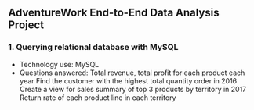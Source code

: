 ## AdventureWork End-to-End Data Analysis Project
### 1. Querying relational database with MySQL
- Technology use: MySQL
- Questions answered:
  Total revenue, total profit for each product each year
  Find the customer with the highest total quantity order in 2016
  Create a view for sales summary of top 3 products by territory in 2017
  Return rate of each product line in each territory
